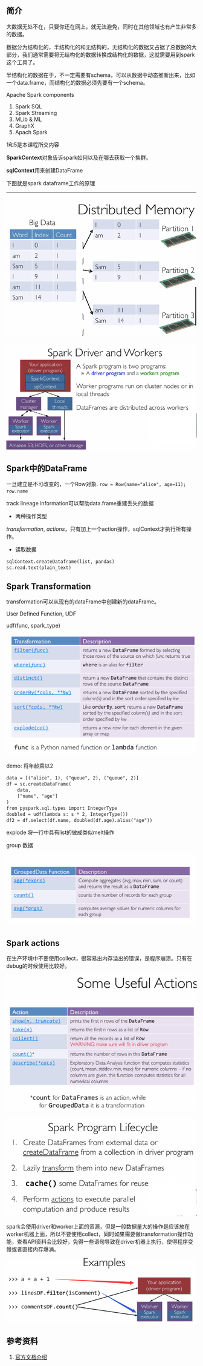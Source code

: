 
## 简介

大数据无处不在，只要你还在网上，就无法避免，同时在其他领域也有产生非常多的数据。

数据分为结构化的，半结构化的和无结构的，无结构化的数据又占据了总数据的大部分，我们通常需要将无结构化的数据转换成结构化的数据，这就需要用到spark这个工具了。

半结构化的数据在于，不一定需要有schema，可以从数据中动态推断出来，比如一个data.frame，而结构化的数据必须先要有一个schema。

Apache Spark components

1. Spark SQL
2. Spark Streaming
3. MLib & ML
4. GraphX
5. Apach Spark

1和5是本课程所交内容

**SparkContext**对象告诉spark如何以及在哪去获取一个集群。

**sqlContext**用来创建DataFrame

下图就是spark dataframe工作的原理

![](../img/spark-demo.png)

![](../img/spark-program.png)


## Spark中的DataFrame

一旦建立是不可改变的，一个Row对象. `row = Row(name="alice", age=11); row.name`

track lineage information可以帮助data.frame重建丢失的数据

- 两种操作类型

*transformation*, *actions*，只有加上一个action操作，sqlContext才执行所有操作。

- 读取数据

```
sqlContext.createDataframe(list, pandas)
sc.read.text(plain_text)
```

## Spark Transformation

transformation可以从现有的dataFrame中创建新的dataFrame。

User Defined Function, UDF

udf(func, spark_type)

![](../img/spark-transformation.png)

demo: 将年龄乘以2

```
data = [("alice", 1), ("queue", 2), ("queue", 2)]
df = sc.createDataFrame(
	data,
	["name", "age"]
)
from pyspark.sql.types import IntegerType
doubled = udf(lambda s: s * 2, IntegerType())
df2 = df.select(df.name, doubled(df.age).alias("age"))
```

explode 将一行中具有list的做成类似melt操作

group 数据

![](../img/spark-group.png)

## Spark actions

在生产环境中不要使用collect，很容易出内存溢出的错误，是程序崩溃。只有在debug的时候使用比较好。

![](../img/spark-action.png)

![](../img/spark-suggest.png)


spark会使用driver和worker上面的资源，但是一般数据量大的操作是应该放在worker机器上面，所以不要使用collect，同时如果需要做transformation操作功能，查看API资料会比较好，免得一些语句导致在driver机器上执行，使得程序变慢或者直接内存爆满。

![](../img/spark-example.png)

## 参考资料

1. [官方文档介绍][1]


[1]: https://spark.apache.org/docs/latest/sql-programming-guide.html
